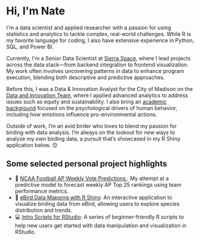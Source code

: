 # Hi, I'm Nate 

I'm a data scientist and applied researcher with a passion for using statistics and analytics to tackle complex, real-world challenges. While R is my favorite language for coding, I also have extensive experience in Python, SQL, and Power BI.

Currently, I'm a Senior Data Scientist at <a href="https://www.sierraspace.com/">Sierra Space</a>, where I lead projects across the data stack—from backend integration to frontend visualization. My work often involves uncovering patterns in data to enhance program execution, blending both descriptive and predictive approaches.

Before this, I was a Data & Innovation Analyst for the City of Madison on the <a href="https://www.cityofmadison.com/finance/data-innovation">Data and Innovation Team</a>, where I applied advanced analytics to address issues such as equity and sustainability. I also bring an <a href="https://scholar.google.com/citations?user=n2-up3oAAAAJ&hl=en">academic background</a> focused on the psychological drivers of human behavior, including how emotions influence pro-environmental actions.

Outside of work, I’m an avid birder who loves to blend my passion for birding with data analysis. I’m always on the lookout for new ways to analyze my own birding data, a pursuit that’s showcased in my R Shiny application below. 😊

## Some selected personal project highlights

- 🏈 <a href="https://github.com/NathanJShipley/Public_RStudio_Projects/tree/main/ncaaf_weekly_ap_poll_predictions/scripts">NCAA Football AP Weekly Vote Predictions </a>: My attempt at a predictive model to forecast weekly AP Top 25 rankings using team performance metrics.
- 🦅 <a href="https://github.com/NathanJShipley/eBird_Mapping_RShiny">eBird Data Mapping with R Shiny</a>: An interactive application to visualize birding data from eBird, allowing users to explore species distribution and trends.
- 💻 <a href="https://github.com/NathanJShipley/Public_Intro_to_R_Scripts">Intro Scripts for RStudio</a>: A series of beginner-friendly R scripts to help new users get started with data manipulation and visualization in RStudio.




<!--

(https://www.youtube.com/watch?v=KhGWbt1dAKQ) good link for more ideas as needed
<img src="https://github.com/NathanJShipley/nathanjshipley/blob/main/github-header-image.png">

-->
